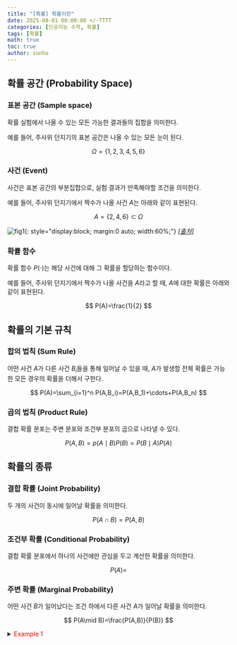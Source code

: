 ```yaml
---
title: "[확률] 확률이란"
date: 2025-08-01 00:00:00 +/-TTTT
categories: [인공지능 수학, 확률]
tags: [확률]
math: true
toc: true
author: sunho
---
```


## 확률 공간 (Probability Space)

### 표본 공간 (Sample space)

확률 실험에서 나올 수 있는 모든 가능한 결과들의 집합을 의미한다.
    
예를 들어, 주사위 던지기의 표본 공간은 나올 수 있는 모든 눈이 된다.

$$\Omega=\lbrace1,2,3,4,5,6\rbrace$$

### 사건 (Event)

사건은 표본 공간의 부분집합으로, 실험 결과가 만족해야할 조건을 의미한다.

예를 들어, 주사위 던지기에서 짝수가 나올 사건 $A$는 아래와 같이 표현된다.
    
$$A=\lbrace2,4,6\rbrace\subset\Omega$$

![fig1](mlm/p1-1.png){: style="display:block; margin:0 auto; width:60%;"}
_[[출처]](https://m.blog.naver.com/mykepzzang/221855523956)_

### 확률 함수

확률 함수 $P(\cdot)$는 해당 사건에 대해 그 확률을 할당하는 함수이다.

예를 들어, 주사위 던지기에서 짝수가 나올 사건을 $A$라고 할 때, $A$에 대한 확률은 아래와 같이 표현된다.

$$
P(A)=\frac{1}{2}
$$

## 확률의 기본 규칙

### 합의 법칙 (Sum Rule)

어떤 사건 $A$가 다른 사건 $B_i$들을 통해 일어날 수 있을 때, $A$가 발생할 전체 확률은 가능한 모든 경우의 확률을 더해서 구한다.

$$
P(A)=\sum_{i=1}^n P(A,B_i)=P(A,B_1)+\cdots+P(A,B_n)
$$

### 곱의 법칙 (Product Rule)

결합 확률 분포는 주변 분포와 조건부 분포의 곱으로 나타낼 수 있다.

$$
P(A,B)=p(A\mid B)P(B)=P(B\mid A)P(A)
$$

## 확률의 종류

### 결합 확률 (Joint Probability)

두 개의 사건이 동시에 일어날 확률을 의미한다.

$$
P(A\cap B)=P(A,B)
$$

### 조건부 확률 (Conditional Probability)

결합 확률 분포에서 하나의 사건에만 관심을 두고 계산한 확률을 의미한다.

$$
P(A)=
$$

### 주변 확률 (Marginal Probability)

어떤 사건 $B$가 일어났다는 조건 하에서 다른 사건 $A$가 일어날 확률을 의미한다.

$$
P(A\mid B)=\frac{P(A,B)}{P(B)}
$$

<details>
<summary><font color='red'>Example 1</font></summary>
<div markdown="1">

<div align="center">

| 열1 | 열2 | 열3 |
|----|----|----|
| 값1 | 값2 | 값3 |

</div>

---



</div>
</details>
